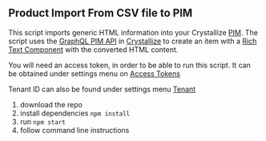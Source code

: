 ## Product Import From CSV file to PIM

This script imports generic HTML information into your Crystallize [PIM](https://crystallize.com/product/product-information-management). The script uses the [GraphQL PIM API](https://crystallize.com/api) in [Crystallize](https://crystallize.com) to create an item with a [Rich Text Component](https://crystallize.com/learn/concepts/pim/component/rich-text) with the converted HTML content.

You will need an access token, in order to be able to run this script. It can be obtained under settings menu on [Access Tokens](https://pim.crystallize.com/settings/access-tokens)

Tenant ID can also be found under settings menu [Tenant](https://pim.crystallize.com/settings/tenant)

1. download the repo
2. install dependencies `npm install`
3. run `npm start`
4. follow command line instructions

